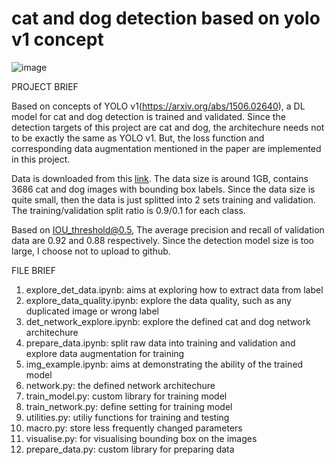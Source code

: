 # cat and dog detection based on yolo v1 concept
![image](https://user-images.githubusercontent.com/19774686/235701954-6484daee-1ff8-40b0-ac9b-910ffb623037.png)

PROJECT BRIEF

  Based on concepts of YOLO v1(https://arxiv.org/abs/1506.02640), a DL model for cat and dog detection is trained and validated. Since the detection targets of this project are cat and dog, the architechure needs not to be exactly the same as YOLO v1. But, the loss function and corresponding data augmentation mentioned in the paper are implemented in this project. 

  Data is downloaded from this [link](https://www.kaggle.com/datasets/andrewmvd/dog-and-cat-detection). The data size is around 1GB, contains 3686 cat and dog images with bounding box labels. Since the data size is quite small, then the data is just splitted into 2 sets training and validation. The training/validation split ratio is 0.9/0.1 for each class. 
  
  Based on IOU_threshold@0.5, The average precision and recall of validation data are 0.92 and 0.88 respectively. Since the detection model size is too large, I choose not to upload to github. 

FILE BRIEF
1. explore_det_data.ipynb: aims at exploring how to extract data from label
2. explore_data_quality.ipynb: explore the data quality, such as any duplicated image or wrong label
3. det_network_explore.ipynb: explore the defined cat and dog network architechure
4. prepare_data.ipynb: split raw data into training and validation and explore data augmentation for training
5. img_example.ipynb: aims at demonstrating the ability of the trained model 
6. network.py: the defined network architechure
7. train_model.py: custom library for training model
8. train_network.py: define setting for training model
9. utilities.py: utiliy functions for training and testing 
10. macro.py: store less frequently changed parameters
11. visualise.py: for visualising bounding box on the images
12. prepare_data.py: custom library for preparing data

